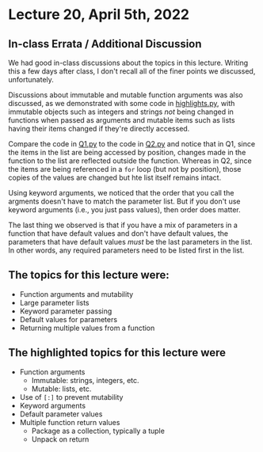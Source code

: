 # Lecture 20, April 5th, 2022

## In-class Errata / Additional Discussion

We had good in-class discussions about the topics in this lecture. Writing this a few days after class, I don't recall all of the finer points we discussed, unfortunately.

Discussions about immutable and mutable function arguments was also discussed, as we demonstrated with some code in [highlights.py](highlights.py), with immutable objects such as integers and strings _not_ being changed in functions when passed as arguments and mutable items such as lists having their items changed if they're directly accessed.

Compare the code in [Q1.py](Q1.py) to the code in [Q2.py](Q2.py) and notice that in Q1, since the items in the list are being accessed by position, changes made in the function to the list are reflected outside the function.  Whereas in Q2, since the items are being referenced in a `for` loop (but not by position), those copies of the values are changed but hte list itself remains intact.

Using keyword arguments, we noticed that the order that you call the argments doesn't have to match the parameter list. But if you don't use keyword arguments (i.e., you just pass values), then order does matter.

The last thing we observed is that if you have a mix of parameters in a function that have default values and don't have default values, the parameters that have default values _must_ be the last parameters in the list.  In other words, any required parameters need to be listed first in the list.

## The topics for this lecture were:

* Function arguments and mutability
* Large parameter lists
* Keyword parameter passing
* Default values for parameters
* Returning multiple values from a function

## The highlighted topics for this lecture were

* Function arguments
	* Immutable: strings, integers, etc.
	* Mutable: lists, etc.
* Use of `[:]` to prevent mutability
* Keyword arguments
* Default parameter values
* Multiple function return values
	* Package as a collection, typically a tuple
	* Unpack on return
